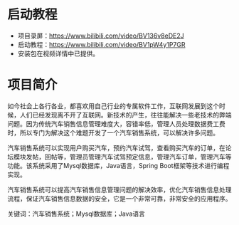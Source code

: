 # 启动教程

- 项目录屏：https://www.bilibili.com/video/BV136v8eDE2J
- 启动教程：https://www.bilibili.com/video/BV1pW4y1P7GR
- 安装包在视频详情中已提供。

# 项目简介
如今社会上各行各业，都喜欢用自己行业的专属软件工作，互联网发展到这个时候，人们已经发现离不开了互联网。新技术的产生，往往能解决一些老技术的弊端问题。因为传统汽车销售信息管理难度大，容错率低，管理人员处理数据费工费时，所以专门为解决这个难题开发了一个汽车销售系统，可以解决许多问题。

汽车销售系统可以实现用户购买汽车，预约汽车试驾，查看购买汽车的订单，在论坛模块发帖，回帖等，管理员管理汽车试驾预定信息，管理汽车订单，管理汽车等功能。该系统采用了Mysql数据库，Java语言，Spring Boot框架等技术进行编程实现。

汽车销售系统可以提高汽车销售信息管理问题的解决效率，优化汽车销售信息处理流程，保证汽车销售信息数据的安全，它是一个非常可靠，非常安全的应用程序。

关键词：汽车销售系统；Mysql数据库；Java语言
